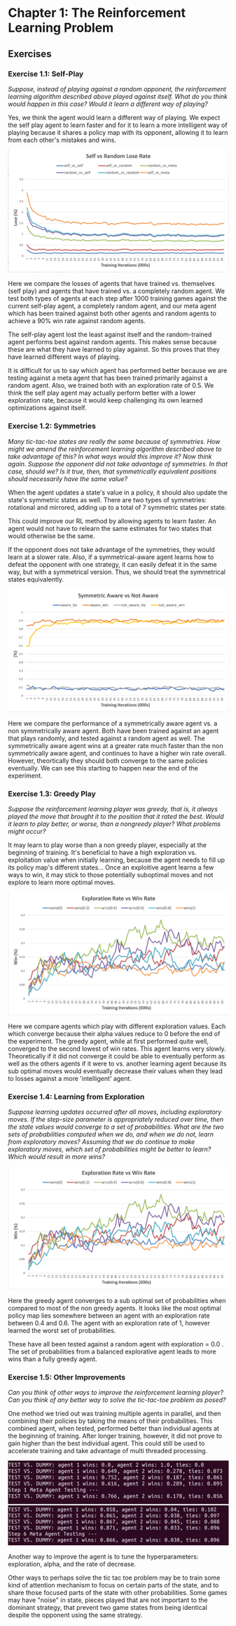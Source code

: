 # Chapter 1: The Reinforcement Learning Problem

## Exercises

### Exercise 1.1: Self-Play
*Suppose, instead of playing against a random opponent, the reinforcement learning algorithm described above played against itself. What do you think would happen in this case? Would it learn a different way of playing?*

Yes, we think the agent would learn a different way of playing. We expect the self play agent to learn faster and for it to learn a more intelligent way of playing because it shares a policy map with its opponent, allowing it to learn from each other's mistakes and wins.

![](./output/plots/self_vs_random_loserate.png)

Here we compare the losses of agents that have trained vs. themselves (self play) and agents that have trained vs. a completely random agent. We test both types of agents at each step after 1000 training games against the current self-play agent, a completely random agent, and our meta agent which has been trained against both other agents and random agents to achieve a 90% win rate against random agents.

The self-play agent lost the least against itself and the random-trained agent performs best against random agents. This makes sense because these are what they have learned to play against. So this proves that they have learned different ways of playing.

It is difficult for us to say which agent has performed better because we are testing against a meta agent that has been trained primarily against a random agent. Also, we trained both with an exploration rate of 0.5. We think the self play agent may actually perform better with a lower exploration rate, because it would keep challenging its own learned optimizations against itself.

### Exercise 1.2: Symmetries
*Many tic-tac-toe states are really the same because of symmetries. How might we amend the reinforcement learning algorithm described above to take advantage of this? In what ways would this improve it? Now think again. Suppose the opponent did not take advantage of symmetries. In that case, should we? Is it true, then, that symmetrically equivalent positions should necessarily have the same value?*

When the agent updates a state's value in a policy, it should also update the state's symmetric states as well. There are two types of symmetries: rotational and mirrored, adding up to a total of 7 symmetric states per state.

This could improve our RL method by allowing agents to learn faster. An agent would not have to relearn the same estimates for two states that would otherwise be the same.

If the opponent does not take advantage of the symmetries, they would learn at a slower rate. Also, if a symmetrical-aware agent learns how to defeat the opponent with one strategy, it can easily defeat it in the same way, but with a symmetrical version. Thus, we should treat the symmetrical states equivalently.

![](./output/plots/symmetricaware_vs_notaware.png)

Here we compare the performance of a symmetrically aware agent vs. a non symmetrically aware agent. Both have been trained against an agent that plays randomly, and tested against a random agent as well. The symmetrically aware agent wins at a greater rate much faster than the non symmetrically aware agent, and continues to have a higher win rate overall. However, theortically they should both converge to the same policies eventually. We can see this starting to happen near the end of the experiment.

### Exercise 1.3: Greedy Play
*Suppose the reinforcement learning player was greedy, that is, it always played the move that brought it to the position that it rated the best. Would it learn to play better, or worse, than a nongreedy player? What problems might occur?*

It may learn to play worse than a non greedy player, especially at the beginning of training. It's beneficial to have a high exploration vs. exploitation value when initially learning, because the agent needs to fill up its policy map's different states... Once an exploitive agent learns a few ways to win, it may stick to those potentially suboptimal moves and not explore to learn more optimal moves.

![](./output/plots/exploration_vs_winrate.png)

Here we compare agents which play with different exploration values. Each which converge because their alpha values reduce to 0 before the end of the experiment. The greedy agent, while at first performed quite well, converged to the second lowest of win rates. This agent learns very slowly. Theoretically if it did not converge it could be able to eventually perform as well as the others agents if it were to vs. another learning agent because its sub optimal moves would eventually decrease their values when they lead to losses against a more 'intelligent' agent.

### Exercise 1.4: Learning from Exploration
*Suppose learning updates occurred after all moves, including exploratory moves. If the step-size parameter is appropriately reduced over time, then the state values would converge to a set of probabilities. What are the two sets of probabilities computed when we do, and when we do not, learn from exploratory moves? Assuming that we do continue to make exploratory moves, which set of probabilities might be better to learn? Which would result in more wins?*

![](./output/plots/exploration_vs_winrate.png)

Here the greedy agent converges to a sub optimal set of probabilities when compared to most of the non greedy agents. It looks like the most optimal policy map lies somewhere between an agent with an exploration rate between 0.4 and 0.6. The agent with an exploration rate of 1, however learned the worst set of probabilities.

These have all been tested against a random agent with exploration = 0.0 . The set of probabilities from a balanced explorative agent leads to more wins than a fully greedy agent.

### Exercise 1.5: Other Improvements
*Can you think of other ways to improve the reinforcement learning player? Can you think of any better way to solve the tic-tac-toe problem as posed?*

One method we tried out was training multiple agents in parallel, and then combining their policies by taking the means of their probabilities. This combined agent, when tested, performed better than individual agents at the beginning of training. After longer training, however, it did not prove to gain higher than the best individual agent. This could still be used to accelerate training and take advantage of multi threaded processing.

![](./output/meta_agent_example/meta_vs_subagents1.png)
![](./output/meta_agent_example/meta_vs_subagents6.png)

Another way to improve the agent is to tune the hyperparameters: exploration, alpha, and the rate of decrease.

Other ways to perhaps solve the tic tac toe problem may be to train some kind of attention mechanism to focus on certain parts of the state, and to share those focused parts of the state with other probabilities. Some games may have "noise" in state, pieces played that are not important to the dominant strategy, that prevent two game states from being identical despite the opponent using the same strategy.